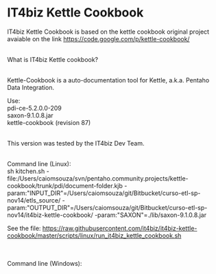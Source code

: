 IT4biz Kettle Cookbook
======================

IT4biz Kettle Cookbook is based on the kettle cookbook original project avaiable on the link https://code.google.com/p/kettle-cookbook/ <BR><BR>

What is IT4biz Kettle cookbook? <BR><BR>

Kettle-Cookbook is a auto-documentation tool for Kettle, a.k.a. Pentaho Data Integration.<BR>

Use:<BR>
pdi-ce-5.2.0.0-209<BR>
saxon-9.1.0.8.jar<BR>
kettle-cookbook (revision 87)<BR><BR>

This version was tested by the IT4biz Dev Team.<BR><BR>

Command line (Linux):<BR>
sh kitchen.sh -file:/Users/caiomsouza/svn/pentaho.community.projects/kettle-cookbook/trunk/pdi/document-folder.kjb -param:"INPUT_DIR"=/Users/caiomsouza/git/Bitbucket/curso-etl-sp-nov14/etls_source/ -param:"OUTPUT_DIR"=/Users/caiomsouza/git/Bitbucket/curso-etl-sp-nov14/it4biz-kettle-cookbook/ -param:"SAXON"=./lib/saxon-9.1.0.8.jar

See the file:
https://raw.githubusercontent.com/it4biz/it4biz-kettle-cookbook/master/scripts/linux/run_it4biz_kettle_cookbook.sh

<BR><BR>
Command line (Windows):<BR>
